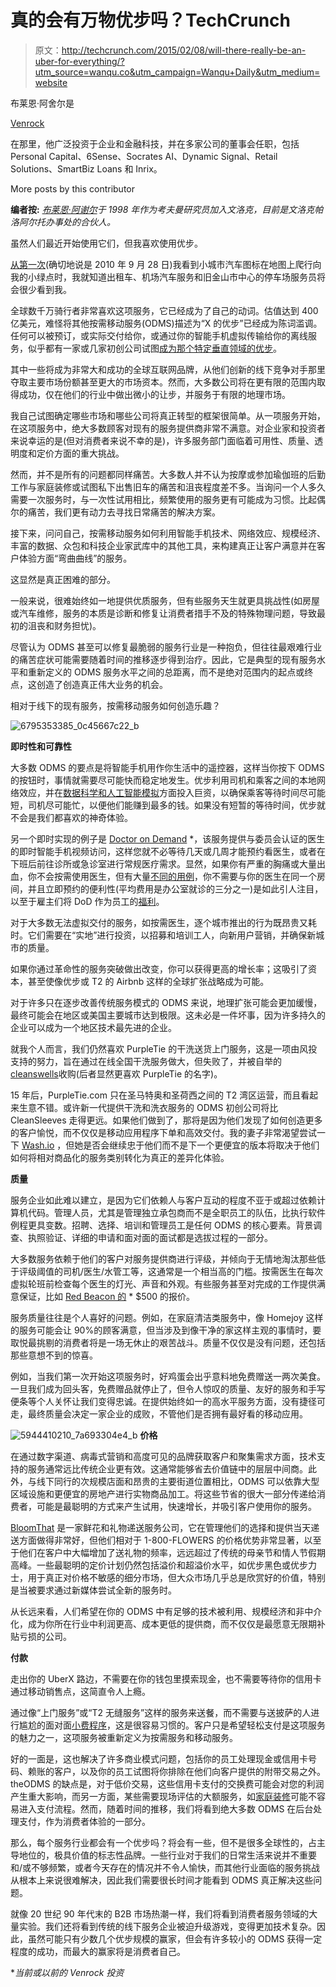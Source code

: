 # 真的会有万物优步吗？TechCrunch

> 原文：<http://techcrunch.com/2015/02/08/will-there-really-be-an-uber-for-everything/?utm_source=wanqu.co&utm_campaign=Wanqu+Daily&utm_medium=website>

布莱恩·阿舍尔是

[Venrock](https://www.venrock.com/)

在那里，他广泛投资于企业和金融科技，并在多家公司的董事会任职，包括 Personal Capital、6Sense、Socrates AI、Dynamic Signal、Retail Solutions、SmartBiz Loans 和 Inrix。

More posts by this contributor

**编者按:** *[布莱恩·阿谢尔](http://www.venrock.com/teammember/brian-ascher/)于 1998 年作为考夫曼研究员加入文洛克，目前是文洛克帕洛阿尔托办事处的合伙人。*

虽然人们最近开始使用它们，但我喜欢使用优步。

[从第一次](http://blog.uber.com/2010/12/22/ubers-founding/)(确切地说是 2010 年 9 月 28 日)我看到小城市汽车图标在地图上爬行向我的小绿点时，我就知道出租车、机场汽车服务和旧金山市中心的停车场服务员将会很少看到我。

全球数千万骑行者非常喜欢这项服务，它已经成为了自己的动词。估值达到 400 亿美元，难怪将其他按需移动服务(ODMS)描述为“X 的优步”已经成为陈词滥调。任何可以被预订，或实际交付给你，或通过你的智能手机虚拟传输给你的离线服务，似乎都有一家或几家初创公司试图[成为那个特定垂直领域的优步](http://schlaf.me/post/81679927670)。

其中一些将成为非常大和成功的全球互联网品牌，从他们创新的线下竞争对手那里夺取主要市场份额甚至更大的市场资本。然而，大多数公司将在更有限的范围内取得成功，仅在他们的行业中做出微小的让步，并服务于有限的地理市场。

我自己试图确定哪些市场和哪些公司将真正转型的框架很简单。从一项服务开始，在这项服务中，绝大多数顾客对现有的服务提供商非常不满意。对企业家和投资者来说幸运的是(但对消费者来说不幸的是)，许多服务部门面临着可用性、质量、透明度和定价方面的重大挑战。

然而，并不是所有的问题都同样痛苦。大多数人并不认为按摩或参加瑜伽班的后勤工作与家庭装修或试图私下出售旧车的痛苦和沮丧程度差不多。当询问一个人多久需要一次服务时，与一次性试用相比，频繁使用的服务更有可能成为习惯。比起偶尔的痛苦，我们更有动力去寻找日常痛苦的解决方案。

接下来，问问自己，按需移动服务如何利用智能手机技术、网络效应、规模经济、丰富的数据、众包和科技企业家武库中的其他工具，来构建真正让客户满意并在客户体验方面“弯曲曲线”的服务。

这显然是真正困难的部分。

一般来说，很难始终如一地提供优质服务，但有些服务天生就更具挑战性(如房屋或汽车维修，服务的本质是诊断和修复让消费者措手不及的特殊物理问题，导致最初的沮丧和财务担忧)。

尽管认为 ODMS 甚至可以修复最脆弱的服务行业是一种抱负，但往往最艰难行业的痛苦症状可能需要随着时间的推移逐步得到治疗。因此，它是典型的现有服务水平和重新定义的 ODMS 服务水平之间的总距离，而不是绝对范围内的起点或终点，这创造了创造真正伟大业务的机会。

相对于线下的现有服务，按需移动服务如何创造乐趣？

![6795353385_0c45667c22_b](img/190ea873012b9d1025bacf84bd587c12.png)

**即时性和可靠性**

大多数 ODMS 的要点是将智能手机用作你生活中的遥控器，这样当你按下 ODMS 的按钮时，事情就需要尽可能快而稳定地发生。优步利用司机和乘客之间的本地网络效应，并在[数据科学和人工智能模拟](http://blog.uber.com/aisimulation)方面投入巨资，以确保乘客等待时间尽可能短，司机尽可能忙，以便他们能赚到最多的钱。如果没有短暂的等待时间，优步就不会是我们都喜欢的神奇体验。

另一个即时实现的例子是 [Doctor on Demand](http://www.doctorondemand.com/) *，该服务提供与委员会认证的医生的即时智能手机视频访问，这样您就不必等待几天或几周才能预约看医生，或者在下班后前往诊所或急诊室进行常规医疗需求。显然，如果你有严重的胸痛或大量出血，你不会按需使用医生，但有大量[不同的用例](http://www.doctorondemand.com/when-to-use/)，你不需要与你的医生在同一个房间，并且立即预约的便利性(平均费用是办公室就诊的三分之一)是如此引人注目，以至于雇主们将 DoD 作为员工的[福利](http://www.doctorondemand.com/telemedicine-solutions-for-employers)。

对于大多数无法虚拟交付的服务，如按需医生，逐个城市推出的行为既昂贵又耗时。它们需要在“实地”进行投资，以招募和培训工人，向新用户营销，并确保新城市的质量。

如果你通过革命性的服务突破做出改变，你可以获得更高的增长率；这吸引了资本，甚至使像优步或 T2 的 Airbnb 这样的全球扩张战略成为可能。

对于许多只在逐步改善传统服务模式的 ODMS 来说，地理扩张可能会更加缓慢，最终可能会在地区或美国主要城市达到极限。这未必是一件坏事，因为许多持久的企业可以成为一个地区技术最先进的企业。

就我个人而言，我们仍然喜欢 PurpleTie 的干洗送货上门服务，这是一项由风投支持的努力，旨在通过在线全国干洗服务做大，但失败了，并被自举的[cleanswells](https://www.purpletie.com/index.php?page=history)收购(后者显然更喜欢 PurpleTie 的名字)。

15 年后，PurpleTie.com 只在圣马特奥和圣荷西之间的 T2 湾区运营，而且看起来生意不错。或许新一代提供干洗和洗衣服务的 ODMS 初创公司将比 CleanSleeves 走得更远。如果他们做到了，那将是因为他们发现了如何创造更多的客户愉悦，而不仅仅是移动应用程序下单和高效交付。我的妻子非常渴望尝试一下 [Wash.io](http://www.wash.io/) ，但她是否会继续忠于他们而不是下一个更便宜的版本将取决于他们如何将相对商品化的服务类别转化为真正的差异化体验。

**质量**

服务企业如此难以建立，是因为它们依赖人与客户互动的程度不亚于或超过依赖计算机代码。管理人员，尤其是管理独立承包商而不是全职员工的队伍，比执行软件例程更具变数。招聘、选择、培训和管理员工是任何 ODMS 的核心要素。背景调查、执照验证、详细的申请和面对面的面试都是选拔过程的一部分。

大多数服务依赖于他们的客户对服务提供商进行评级，并倾向于无情地淘汰那些低于评级阈值的司机/医生/水管工等，这通常是一个相当高的门槛。按需医生在每次虚拟轮班前检查每个医生的灯光、声音和外观。有些服务甚至对完成的工作提供满意保证，比如 [Red Beacon 的](http://www.redbeacon.com/) * $500 的报价。

服务质量往往是个人喜好的问题。例如，在家庭清洁类服务中，像 Homejoy 这样的服务可能会让 90%的顾客满意，但当涉及到像干净的家这样主观的事情时，要取悦最挑剔的消费者将是一场无休止的艰苦战斗。质量不仅仅是没有问题，还包括那些意想不到的惊喜。

例如，当我们第一次开始这项服务时，好鸡蛋会出乎意料地免费赠送一两次美食。一旦我们成为回头客，免费赠品就停止了，但令人惊叹的质量、友好的服务和手写便条等个人关怀让我们变得忠诚。在提供始终如一的高水平服务方面，没有捷径可走，最终质量会决定一家企业的成败，不管他们是否拥有最好看的移动应用。

![5944410210_7a693304e4_b](img/5118a8bc1aeb4af4425bd47d88108d20.png)
**价格**

在通过数字渠道、病毒式营销和高度可见的品牌获取客户和聚集需求方面，技术支持的服务通常远比传统企业更有效。这通常能够省去价值链中的层层中间商。此外，与线下同行的次规模店面和昂贵的主要街道位置相比，ODMS 可以依靠大型区域设施和更便宜的房地产进行实物商品加工。将这些节省的很大一部分传递给消费者，可能是最聪明的方式来产生试用，快速增长，并吸引客户使用你的服务。

[BloomThat](https://www.bloomthat.com/) 是一家鲜花和礼物递送服务公司，它在管理他们的选择和提供当天递送方面做得非常好，但他们相对于 1-800-FLOWERS 的价格优势非常显著，以至于他们在客户中大幅增加了送礼物的频率，远远超过了传统的母亲节和情人节假期高峰。一些最聪明的定价计划仍然包括溢价和超溢价水平，如优步黑色或优步力士，用于真正对价格不敏感的细分市场，但大众市场几乎总是欣赏好的价值，特别是当被要求通过新媒体尝试全新的服务时。

从长远来看，人们希望在你的 ODMS 中有足够的技术被利用、规模经济和非中介化，成为你所在行业中利润更高、成本更低的提供商，而不仅仅是最愿意无限期补贴亏损的公司。

**付款**

走出你的 UberX 路边，不需要在你的钱包里摸索现金，也不需要等待你的信用卡通过移动销售点，这简直令人上瘾。

通过像“上门服务”或“T2 无缝服务”这样的服务来送餐，而不需要与送披萨的人进行尴尬的面对面[小费程序](http://tipthepizzaguy.com/)，这是很容易习惯的。客户只是希望轻松支付是这项服务的魅力之一，这项服务被重新定义为按需服务和移动服务。

好的一面是，这也解决了许多商业模式问题，包括你的员工处理现金或信用卡号码、赖账的客户，以及你的员工试图将你排除在他们向客户提供的附带交易之外。theODMS 的缺点是，对于低价交易，这些信用卡支付的交换费可能会对您的利润产生重大影响，而另一方面，某些需要现场评估的大额服务，如[家庭装修](http://www.sweeten.com/)可能不容易进入支付流程。然而，随着时间的推移，我们将看到绝大多数 ODMS 在后台处理支付，作为消费者体验的一部分。

那么，每个服务行业都会有一个优步吗？将会有一些，但不是很多全球性的，占主导地位的，极具价值的标志性品牌。一些行业对于我们的日常生活来说并不重要和/或不够频繁，或者今天存在的情况并不令人愉快，而其他行业面临的服务挑战从根本上来说很难解决，因此我们需要很长时间才能看到 ODMS 真正解决这些问题。

就像 20 世纪 90 年代末的 B2B 市场热潮一样，我们将看到消费者服务领域的大量实验。我们还将看到传统的线下服务企业被迫升级游戏，变得更加技术复杂。因此，虽然可能只有少数几个优步规模的赢家，但会有许多较小的 ODMS 获得一定程度的成功，而最大的赢家将是消费者自己。

**当前或以前的 Venrock 投资*